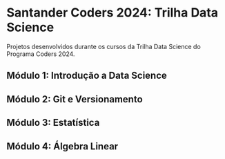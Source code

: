 # Santander Coders 2024: Trilha Data Science

Projetos desenvolvidos durante os cursos da Trilha Data Science do Programa Coders 2024.

## Módulo 1: Introdução a Data Science

## Módulo 2: Git e Versionamento

## Módulo 3: Estatística

## Módulo 4: Álgebra Linear
